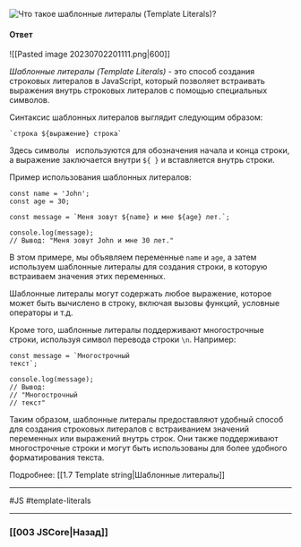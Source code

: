 ![Что такое шаблонные литералы (Template Literals)?](https://youtu.be/G4iYlbilozM?t=254)

#### Ответ

![[Pasted image 20230702201111.png|600]]

*Шаблонные литералы (Template Literals)* - это способ создания строковых литералов в JavaScript, который позволяет встраивать выражения внутрь строковых литералов с помощью специальных символов.

Синтаксис шаблонных литералов выглядит следующим образом:

```
`строка ${выражение} строка`
```

Здесь символы   используются для обозначения начала и конца строки, а выражение заключается внутри `${ }` и вставляется внутрь строки.

Пример использования шаблонных литералов:

```
const name = 'John';
const age = 30;

const message = `Меня зовут ${name} и мне ${age} лет.`;

console.log(message);
// Вывод: "Меня зовут John и мне 30 лет."
```

В этом примере, мы объявляем переменные `name` и `age`, а затем используем шаблонные литералы для создания строки, в которую встраиваем значения этих переменных.

Шаблонные литералы могут содержать любое выражение, которое может быть вычислено в строку, включая вызовы функций, условные операторы и т.д.

Кроме того, шаблонные литералы поддерживают многострочные строки, используя символ перевода строки `\n`. Например:

```
const message = `Многострочный
текст`;

console.log(message);
// Вывод:
// "Многострочный
// текст"
```

Таким образом, шаблонные литералы предоставляют удобный способ для создания строковых литералов с встраиванием значений переменных или выражений внутрь строк. Они также поддерживают многострочные строки и могут быть использованы для более удобного форматирования текста.

Подробнее: [[1.7 Template string|Шаблонные литералы]]

___
 #JS #template-literals

___

### [[003 JSCore|Назад]]